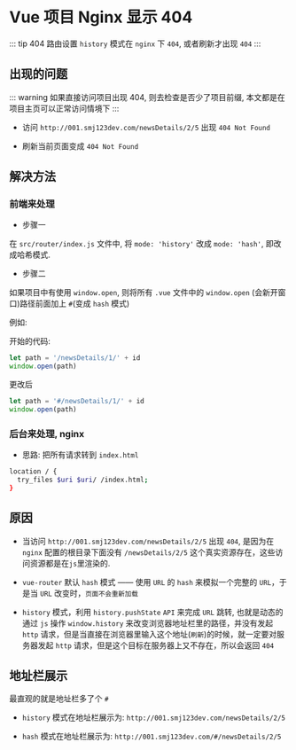 # Vue 项目 Nginx 显示 404

::: tip 404
路由设置 `history` 模式在 `nginx` 下 `404`, 或者刷新才出现 `404`
:::

## 出现的问题

::: warning
如果直接访问项目出现 404, 则去检查是否少了项目前缀, 本文都是在项目主页可以正常访问情境下
:::

- 访问 `http://001.smj123dev.com/newsDetails/2/5` 出现 `404 Not Found`

- 刷新当前页面变成 `404 Not Found`

## 解决方法

### 前端来处理

- 步骤一

在 `src/router/index.js` 文件中, 将 `mode: 'history'` 改成 `mode: 'hash'`, 即改成哈希模式.

- 步骤二

如果项目中有使用 `window.open`, 则将所有 `.vue` 文件中的 `window.open` (会新开窗口)路径前面加上 `#`(变成 `hash` 模式)

例如:

开始的代码:

```js
let path = '/newsDetails/1/' + id
window.open(path)
```

更改后

```js
let path = '#/newsDetails/1/' + id
window.open(path)
```

### 后台来处理, nginx

- 思路: 把所有请求转到 `index.html`

```bash {2}
location / {
  try_files $uri $uri/ /index.html;
}
```

## 原因

- 当访问 `http://001.smj123dev.com/newsDetails/2/5` 出现 `404`, 是因为在 `nginx` 配置的根目录下面没有 `/newsDetails/2/5` 这个真实资源存在，这些访问资源都是在`js`里渲染的.

- `vue-router` 默认 `hash` 模式 —— 使用 `URL` 的 `hash` 来模拟一个完整的 `URL`，于是当 `URL` 改变时，`页面不会重新加载`

- `history` 模式，利用 `history.pushState` `API` 来完成 `URL` 跳转, 也就是动态的通过 `js` 操作 `window.history` 来改变浏览器地址栏里的路径，并没有发起 `http` 请求，但是当直接在浏览器里输入这个地址(`刷新`)的时候，就一定要对服务器发起 `http` 请求，但是这个目标在服务器上又不存在，所以会返回 `404`

## 地址栏展示

最直观的就是地址栏多了个 `#`

- `history` 模式在地址栏展示为: `http://001.smj123dev.com/newsDetails/2/5`

- `hash` 模式在地址栏展示为: `http://001.smj123dev.com/#/newsDetails/2/5`